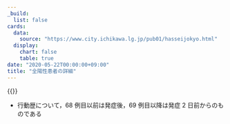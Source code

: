 ```yaml
---
_build:
  list: false
cards:
  data:
    source: "https://www.city.ichikawa.lg.jp/pub01/hasseijokyo.html"
  display:
    chart: false
    table: true
date: "2020-05-22T00:00:00+09:00"
title: "全陽性患者の詳細"
---
```


{{<table src="details_of_patients">}}

- 行動歴について，68 例目以前は発症後，69 例目以降は発症 2 日前からのものである
